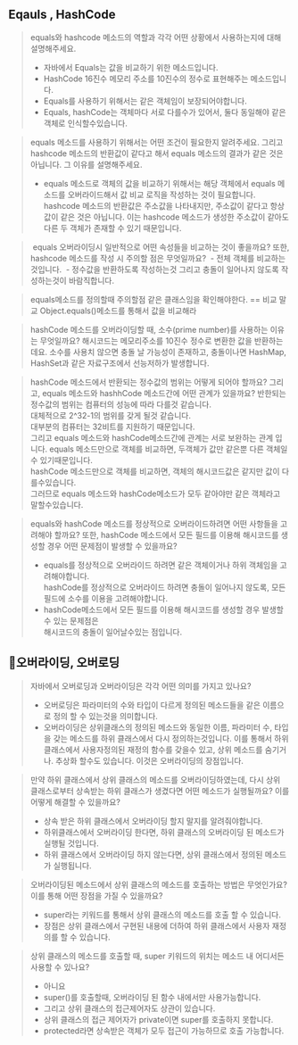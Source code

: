 ## Eqauls , HashCode


> equals와 hashcode 메소드의 역할과 각각 어떤 상황에서 사용하는지에 대해 설명해주세요.
> - 자바에서 Equals는 값을 비교하기 위한 메소드입니다. 
> - HashCode 16진수 메모리 주소를 10진수의 정수로 표현해주는 메소드입니다.
> - Equals를 사용하기 위해서는 같은 객체임이 보장되어야합니다. 
> - Equals, hashCode는 객체마다 서로 다를수가 있어서, 둘다 동일해야 같은 객체로 인식할수있습니다.


>equals 메소드를 사용하기 위해서는 어떤 조건이 필요한지 알려주세요. 그리고 hashcode 메소드의 반환값이 같다고 해서 equals 메소드의 결과가 같은 것은 아닙니다. 그 이유를 설명해주세요.
>- equals 메소드로 객체의 값을 비교하기 위해서는 해당 객체에서 equals 메소드를 오버라이드해서 값 비교 로직을 작성하는 것이 필요합니다. hashcode 메소드의 반환값은 주소값을 나타내지만, 주소값이 같다고 항상 값이 같은 것은 아닙니다. 이는 hashcode 메소드가 생성한 주소값이 같아도 다른 두 객체가 존재할 수 있기 때문입니다.

>  equals 오버라이딩시 일반적으로 어떤 속성들을 비교하는 것이 좋을까요? 또한, hashcode 메소드를 작성 시 주의할 점은 무엇일까요?
>  - 전체 객체를 비교하는것입니다.
>  - 정수값을 반환하도록 작성하는것 그리고 충돌이 일어나지 않도록 작성하는것이 바람직합니다.

> equals메소드를 정의할때 주의할점
> 같은 클래스임을 확인해야한다.
> == 비교 말교 Object.equals()메소드를 통해서 값을 비교해라


> hashCode 메소드를 오버라이딩할 때, 소수(prime number)를 사용하는 이유는 무엇일까요?
> 해시코드는 메모리주소를 10진수 정수로 변환한 값을 반환하는데요. 소수를 사용치 않으면 충돌 날 가능성이 존재하고, 충돌이나면 HashMap, HashSet과 같은 자료구조에서 선능저하가 발생합니다.

>  hashCode 메소드에서 반환되는 정수값의 범위는 어떻게 되어야 할까요? 그리고, equals 메소드와 hashhCode 메소드간에 어떤 관계가 있을까요?
>   반한되는 정수값의 범위는 컴퓨터의 성능에 따라 다를것 같습니다.  
 대체적으로 2^32-1의 범위를 갖게 될것 같습니다.  
 대부분의 컴퓨터는 32비트를 지원하기 때문입니다.  
 그리고 equals 메소드와 hashCode메소드간에 관계는 서로 보완하는 관계 입니다. 
 equals 메소드만으로 객체를 비교하면, 두객체가 값만 같은뿐 다른 객체일수 있기때문입니다.  
 hashCode 메소드만으로 객체를 비교하면, 객체의 해시코드값은 같지만 값이 다를수있습니다.  
 그러므로 equals 메소드와 hashCode메소드가 모두 같아야만 같은 객체라고 말할수있습니다.


> equals와 hashCode 메소드를 정상적으로 오버라이드하려면 어떤 사항들을 고려해야 할까요? 또한, hashCode 메소드에서 모든 필드를 이용해 해시코드를 생성할 경우 어떤 문제점이 발생할 수 있을까요?
> - equals를 정상적으로 오버라이드 하려면 같은 객체이거나 하위 객체임을 고려해야합니다.  
> hashCode를 정상적으로 오버라이드 하려면 충돌이 일어나지 않도록, 모든 필드에 소수를 이용을 고려해야합니다.  
> - hashCode메소드에서 모든 필드를 이용해 해시코드를 생성할 경우 발생할수 있는 문제점은  
  해시코드의 충돌이 일어날수있는 점입니다.

## 오버라이딩, 오버로딩

> 자바에서 오버로딩과 오버라이딩은 각각 어떤 의미를 가지고 있나요?
> - 오버로딩은 파라미터의 수와 타입이 다르게 정의된 메소드들을 같은 이름으로 정의 할 수 있는것을 의미합니다.
> - 오버라이딩은 상위클래스의 정의된 메소드와 동일한 이름, 파라미터 수, 타입을 갖는 메소드를 하위 클래스에서 다시 정의하는것입니다. 이를 통해서 하위 클래스에서 사용자정의된 재정의 함수를 갖을수 있고, 상위 메소드를 숨기거나. 추상화 할수도 있습니다. 이것은 오버라이딩의 장점입니다.

> 만약 하위 클래스에서 상위 클래스의 메소드를 오버라이딩하였는데, 다시 상위 클래스로부터 상속받는 하위 클래스가 생겼다면 어떤 메소드가 실행될까요? 이를 어떻게 해결할 수 있을까요?
> - 상속 받은 하위 클래스에서 오버라이딩 할지 말지를 알려줘야합니다.
> - 하위클래스에서 오버라이딩 한다면, 하위 클래스의 오버라이딩 된 메소드가 실행될 것입니다.
> - 하위 클래스에서 오버라이딩 하지 않는다면, 상위 클래스에서 정의된 메소드가 실행됩니다.

> 오버라이딩된 메소드에서 상위 클래스의 메소드를 호출하는 방법은 무엇인가요? 이를 통해 어떤 장점을 가질 수 있을까요?
> - super라는 키워드를 통해서 상위 클래스의 메소드를 호출 할 수 있습니다.
> - 장점은 상위 클래스에서 구현된 내용에 더하여 하위 클래스에서 사용자 재정의를 할 수 있습니다.

> 상위 클래스의 메소드를 호출할 때, super 키워드의 위치는 메소드 내 어디서든 사용할 수 있나요?
> - 아니요
> - super()를 호출할때, 오버라이딩 된 함수 내에서만 사용가능합니다.
> - 그리고 상위 클래스의 접근제어자도 상관이 있습니다. 
> - 상위 클래스의 접근 제어자가 private이면 super를 호출하지 못합니다.
> - protected라면 상속받은 객체가 모두 접근이 가능하므로 호출 가능합니다.